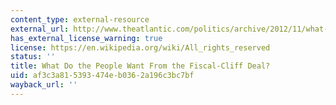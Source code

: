 ```yaml
---
content_type: external-resource
external_url: http://www.theatlantic.com/politics/archive/2012/11/what-do-the-people-want-from-the-fiscal-cliff-deal/265498/
has_external_license_warning: true
license: https://en.wikipedia.org/wiki/All_rights_reserved
status: ''
title: What Do the People Want From the Fiscal-Cliff Deal?
uid: af3c3a81-5393-474e-b036-2a196c3bc7bf
wayback_url: ''
---
```

